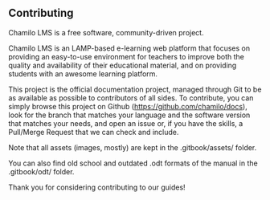Contributing
------------

Chamilo LMS is a free software, community-driven project.

Chamilo LMS is an LAMP-based e-learning web platform that focuses on providing an easy-to-use
environment for teachers to improve both the quality and availability of their
educational material, and on providing students with an awesome learning platform.

This project is the official documentation project, managed through Git to be as available as possible to contributors 
of all sides. To contribute, you can simply browse this project on Github (https://github.com/chamilo/docs), look for
the branch that matches your language and the software version that matches your needs, and open an issue or, if you
have the skills, a Pull/Merge Request that we can check and include.

Note that all assets (images, mostly) are kept in the .gitbook/assets/ folder.

You can also find old school and outdated .odt formats of the manual in the .gitbook/odt/ folder. 

Thank you for considering contributing to our guides!